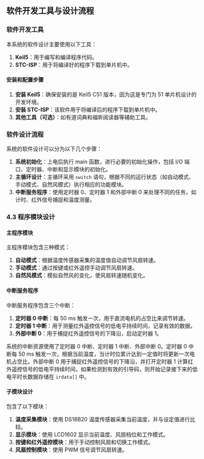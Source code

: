 软件开发工具与设计流程
-------------

### 软件开发工具

本系统的软件设计主要使用以下工具：

1.  **Keil5**：用于编写和编译程序代码。
2.  **STC-ISP**：用于将编译好的程序下载到单片机中。

#### 安装和配置步骤

1.  **安装 Keil5**：确保安装的是 Keil5 C51 版本，因为这是专门为 51 单片机设计的开发环境。
2.  **安装 STC-ISP**：该软件用于将编译后的程序下载到单片机中。
3.  **其他工具（可选）**：如有道词典和福昕阅读器等辅助工具。

### 软件设计流程

系统的软件设计可以分为以下几个步骤：

1.  **系统初始化**：上电后执行 main 函数，进行必要的初始化操作，包括 I/O 端口、定时器、中断和显示模块的初始化。
2.  **主循环设计**：主循环采用 `switch` 语句，根据不同的运行状态（如自动模式、手动模式、自然风模式）执行相应的功能模块。
3.  **中断服务程序**：使用定时器 0、定时器 1 和外部中断 0 来处理不同的任务，如计时、红外信号捕捉和温度测量。

### 4.3 程序模块设计

#### 主程序模块

主程序模块包含三种模式：

1.  **自动模式**：根据温度传感器采集的温度值自动调节风扇转速。
2.  **手动模式**：通过按键或红外遥控手动调节风扇转速。
3.  **自然风模式**：模拟自然风的变化，使风扇转速随机变化。

#### 中断服务程序

中断服务程序包含三个中断：

1.  **定时器 0 中断**：每 50 ms 触发一次，用于直流电机的占空比来调节转速。
2.  **定时器 1 中断**：用于测量红外遥控信号的低电平持续时间，记录有效的数据。
3.  **外部中断 0**：用于捕捉红外遥控信号的下降沿，启动定时器 1。

系统的中断资源使用了定时器 0 中断、定时器 1 中断、外部中断 0。定时器 0 中断每 50 ms 触发一次，根据当前温度，当计时位累计达到一定值时将更新一次电机占空比。外部中断 0 用于捕捉红外遥控信号的下降沿，并打开定时器 1 计算红外遥控信号的低电平持续时间，如果检测到有效的引导码，则开始记录接下来的低电平时长数据存储在 `irdata[]` 中。

#### 子模块设计

包含了以下模块：

1.  **温度采集模块**：使用 DS18B20 温度传感器采集当前温度，并与设定值进行比较。
2.  **显示模块**：使用 LCD1602 显示当前温度、风扇档位和工作模式。
3.  **按键和红外遥控模块**：用于手动控制风扇和切换工作模式。
4.  **风扇控制模块**：使用 PWM 信号调节风扇转速。